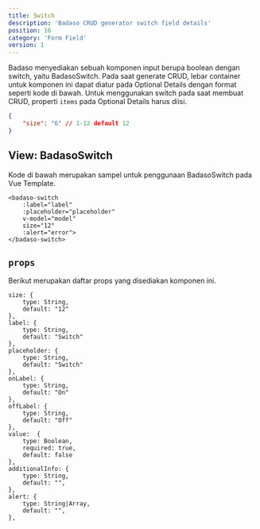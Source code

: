 ```yaml
---
title: Switch
description: 'Badaso CRUD generator switch field details'
position: 16
category: 'Form Field'
version: 1
---
```


Badaso menyediakan sebuah komponen input berupa boolean dengan switch, yaitu BadasoSwitch. Pada saat generate CRUD, lebar container untuk komponen ini dapat diatur pada Optional Details dengan format seperti kode di bawah. Untuk menggunakan switch pada saat membuat CRUD, properti `items` pada Optional Details harus diisi.


```json
{
    "size": "6" // 1-12 default 12
}
```

## View: BadasoSwitch

Kode di bawah merupakan sampel untuk penggunaan BadasoSwitch pada Vue Template.


```vue
<badaso-switch
    :label="label"
    :placeholder="placeholder"
    v-model="model"
    size="12"
    :alert="error">
</badaso-switch>
```

## `props`

Berikut merupakan daftar props yang disediakan komponen ini.

```
size: {
    type: String,
    default: "12"
},
label: {
    type: String,
    default: "Switch"
},
placeholder: {
    type: String,
    default: "Switch"
},
onLabel: {
    type: String,
    default: "On"
},
offLabel: {
    type: String,
    default: "Off"
},
value:  {
    type: Boolean,
    required: true,
    default: false
},
additionalInfo: {
    type: String,
    default: "",
},
alert: {
    type: String|Array,
    default: "",
},
```